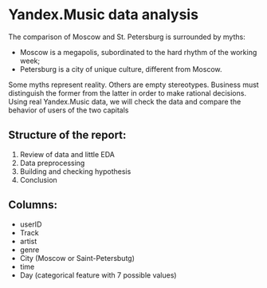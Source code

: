 # Yandex.Music data analysis

The comparison of Moscow and St. Petersburg is surrounded by myths:
- Moscow is a megapolis, subordinated to the hard rhythm of the working week;
- Petersburg is a city of unique culture, different from Moscow.

Some myths represent reality. Others are empty stereotypes. Business must distinguish the former from the latter in order to make rational decisions. Using real Yandex.Music data, we will check the data and compare the behavior of users of the two capitals

## Structure of the report:

1. Review of data and little EDA
2. Data preprocessing
3. Building and checking hypothesis
4. Conclusion


## Columns:

- userID
- Track
- artist
- genre
- City (Moscow or Saint-Petersbutg)
- time
- Day (categorical feature with 7 possible values)
